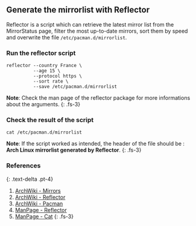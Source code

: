 ## Generate the mirrorlist with Reflector

Reflector is a script which can retrieve the latest mirror list from the MirrorStatus page, filter the most up-to-date mirrors, sort them by speed and overwrite the file `/etc/pacman.d/mirrorlist`.

### Run the reflector script
```
reflector --country France \
          --age 15 \
          --protocol https \
          --sort rate \
          --save /etc/pacman.d/mirrorlist
```

**Note**: Check the man page of the reflector package for more informations about the arguments.
{: .fs-3}

### Check the result of the script
```
cat /etc/pacman.d/mirrorlist
```

**Note**: If the script worked as intended, the header of the file should be : **Arch Linux mirrorlist generated by Reflector**.
{: .fs-3}

### References
{: .text-delta .pt-4}

1. [ArchWiki - Mirrors](https://wiki.archlinux.org/index.php/Mirrors)
1. [ArchWiki - Reflector](https://wiki.archlinux.org/index.php/Reflector)
1. [ArchWiki - Pacman](https://wiki.archlinux.org/index.php/Pacman)
1. [ManPage - Reflector](https://jlk.fjfi.cvut.cz/arch/manpages/man/community/reflector/reflector.1.en) 
1. [ManPage - Cat](https://jlk.fjfi.cvut.cz/arch/manpages/man/core/coreutils/cat.1.en)
{: .fs-3}

